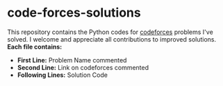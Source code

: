 # code-forces-solutions
This repository contains the Python codes for [codeforces](https://codeforces.com/) problems I've solved. I welcome and appreciate all contributions to improved solutions.
**Each file contains:**
* **First Line:** Problem Name commented
* **Second Line:** Link on codeforces commented
* **Following Lines:** Solution Code

